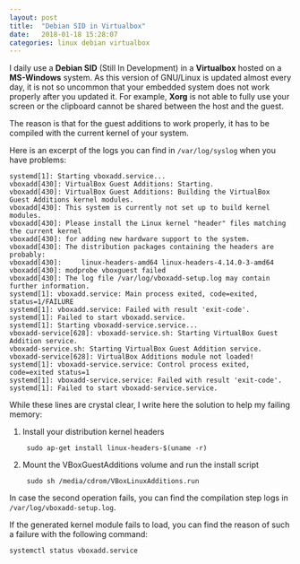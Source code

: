 ```yaml
---
layout: post
title:  "Debian SID in Virtualbox"
date:   2018-01-18 15:28:07
categories: linux debian virtualbox
---
```


I daily use a __Debian SID__ (Still In Development) in a __Virtualbox__ hosted
on a __MS-Windows__ system. As this version of GNU/Linux is updated almost every
day, it is not so uncommon that your embedded system does not work properly
after you updated it. For example, __Xorg__ is not able to fully use your screen
or the clipboard cannot be shared between the host and the guest.

The reason is that for the guest additions to work properly, it has to be
compiled with the current kernel of your system.

Here is an excerpt of the logs you can find in `/var/log/syslog` when you have
problems:

```
systemd[1]: Starting vboxadd.service...
vboxadd[430]: VirtualBox Guest Additions: Starting.
vboxadd[430]: VirtualBox Guest Additions: Building the VirtualBox Guest Additions kernel modules.
vboxadd[430]: This system is currently not set up to build kernel modules.
vboxadd[430]: Please install the Linux kernel "header" files matching the current kernel
vboxadd[430]: for adding new hardware support to the system.
vboxadd[430]: The distribution packages containing the headers are probably:
vboxadd[430]:     linux-headers-amd64 linux-headers-4.14.0-3-amd64
vboxadd[430]: modprobe vboxguest failed
vboxadd[430]: The log file /var/log/vboxadd-setup.log may contain further information.
systemd[1]: vboxadd.service: Main process exited, code=exited, status=1/FAILURE
systemd[1]: vboxadd.service: Failed with result 'exit-code'.
systemd[1]: Failed to start vboxadd.service.
systemd[1]: Starting vboxadd-service.service...
vboxadd-service[628]: vboxadd-service.sh: Starting VirtualBox Guest Addition service.
vboxadd-service.sh: Starting VirtualBox Guest Addition service.
vboxadd-service[628]: VirtualBox Additions module not loaded!
systemd[1]: vboxadd-service.service: Control process exited, code=exited status=1
systemd[1]: vboxadd-service.service: Failed with result 'exit-code'.
systemd[1]: Failed to start vboxadd-service.service.
```

While these lines are crystal clear, I write here the solution to help my failing memory:

1. Install your distribution kernel headers

        sudo ap-get install linux-headers-$(uname -r)

2. Mount the VBoxGuestAdditions volume and run the install script

        sudo sh /media/cdrom/VBoxLinuxAdditions.run

In case the second operation fails, you can find the compilation step logs in
`/var/log/vboxadd-setup.log`.

If the generated kernel module fails to load, you can find the reason of such a
failure with the following command:

    systemctl status vboxadd.service
